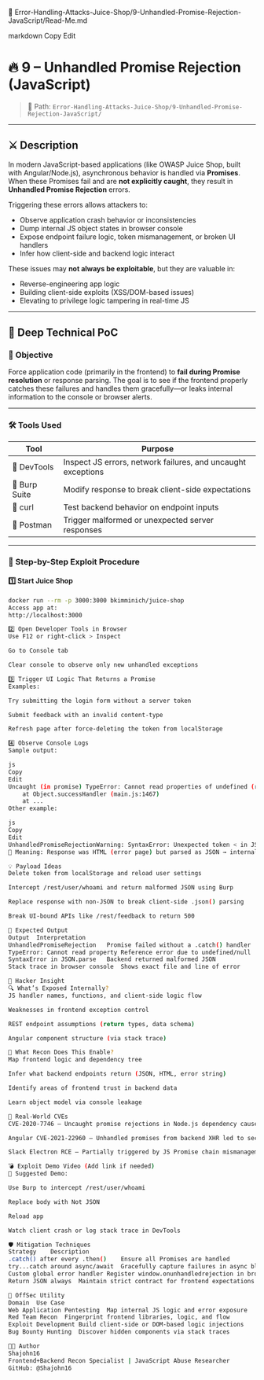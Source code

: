 📁 Error-Handling-Attacks-Juice-Shop/9-Unhandled-Promise-Rejection-JavaScript/Read-Me.md

markdown
Copy
Edit
# 🔥 9 – Unhandled Promise Rejection (JavaScript)

> 📂 Path: `Error-Handling-Attacks-Juice-Shop/9-Unhandled-Promise-Rejection-JavaScript/`

---

## ⚔️ Description

In modern JavaScript-based applications (like OWASP Juice Shop, built with Angular/Node.js), asynchronous behavior is handled via **Promises**. When these Promises fail and are **not explicitly caught**, they result in **Unhandled Promise Rejection** errors.

Triggering these errors allows attackers to:
- Observe application crash behavior or inconsistencies
- Dump internal JS object states in browser console
- Expose endpoint failure logic, token mismanagement, or broken UI handlers
- Infer how client-side and backend logic interact

These issues may **not always be exploitable**, but they are valuable in:
- Reverse-engineering app logic
- Building client-side exploits (XSS/DOM-based issues)
- Elevating to privilege logic tampering in real-time JS

---

## 🧠 Deep Technical PoC

### 🎯 Objective

Force application code (primarily in the frontend) to **fail during Promise resolution** or response parsing. The goal is to see if the frontend properly catches these failures and handles them gracefully—or leaks internal information to the console or browser alerts.

---

### 🛠️ Tools Used

| Tool            | Purpose                                                   |
|------------------|-----------------------------------------------------------|
| 🧱 DevTools      | Inspect JS errors, network failures, and uncaught exceptions |
| 🧰 Burp Suite    | Modify response to break client-side expectations         |
| 🐍 curl          | Test backend behavior on endpoint inputs                  |
| 🧪 Postman       | Trigger malformed or unexpected server responses          |

---

### 🧪 Step-by-Step Exploit Procedure

#### 1️⃣ Start Juice Shop

```bash
docker run --rm -p 3000:3000 bkimminich/juice-shop
Access app at:
http://localhost:3000

2️⃣ Open Developer Tools in Browser
Use F12 or right-click > Inspect

Go to Console tab

Clear console to observe only new unhandled exceptions

3️⃣ Trigger UI Logic That Returns a Promise
Examples:

Try submitting the login form without a server token

Submit feedback with an invalid content-type

Refresh page after force-deleting the token from localStorage

4️⃣ Observe Console Logs
Sample output:

js
Copy
Edit
Uncaught (in promise) TypeError: Cannot read properties of undefined (reading 'xyz')
    at Object.successHandler (main.js:1467)
    at ...
Other example:

js
Copy
Edit
UnhandledPromiseRejectionWarning: SyntaxError: Unexpected token < in JSON at position 0
📌 Meaning: Response was HTML (error page) but parsed as JSON → internal assumption failed

💡 Payload Ideas
Delete token from localStorage and reload user settings

Intercept /rest/user/whoami and return malformed JSON using Burp

Replace response with non-JSON to break client-side .json() parsing

Break UI-bound APIs like /rest/feedback to return 500

📄 Expected Output
Output	Interpretation
UnhandledPromiseRejection	Promise failed without a .catch() handler
TypeError: Cannot read property	Reference error due to undefined/null
SyntaxError in JSON.parse	Backend returned malformed JSON
Stack trace in browser console	Shows exact file and line of error

🚩 Hacker Insight
🔍 What’s Exposed Internally?
JS handler names, functions, and client-side logic flow

Weaknesses in frontend exception control

REST endpoint assumptions (return types, data schema)

Angular component structure (via stack trace)

🧭 What Recon Does This Enable?
Map frontend logic and dependency tree

Infer what backend endpoints return (JSON, HTML, error string)

Identify areas of frontend trust in backend data

Learn object model via console leakage

🧨 Real-World CVEs
CVE-2020-7746 – Uncaught promise rejections in Node.js dependency caused DoS

Angular CVE-2021-22960 – Unhandled promises from backend XHR led to security logic failure

Slack Electron RCE – Partially triggered by JS Promise chain mismanagement

💣 Exploit Demo Video (Add link if needed)
🎥 Suggested Demo:

Use Burp to intercept /rest/user/whoami

Replace body with Not JSON

Reload app

Watch client crash or log stack trace in DevTools

🛡️ Mitigation Techniques
Strategy	Description
.catch() after every .then()	Ensure all Promises are handled
try...catch around async/await	Gracefully capture failures in async blocks
Custom global error handler	Register window.onunhandledrejection in browser
Return JSON always	Maintain strict contract for frontend expectations

🧭 OffSec Utility
Domain	Use Case
Web Application Pentesting	Map internal JS logic and error exposure
Red Team Recon	Fingerprint frontend libraries, logic, and flow
Exploit Development	Build client-side or DOM-based logic injections
Bug Bounty Hunting	Discover hidden components via stack traces

👨‍💻 Author
Shajohn16
Frontend+Backend Recon Specialist | JavaScript Abuse Researcher
GitHub: @Shajohn16
